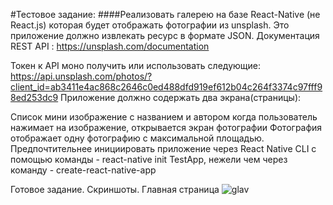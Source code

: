 #Тестовое задание: ####Реализовать галерею на базе React-Native (не React.js) которая будет отображать фотографии из unsplash. Это приложение должно извлекать ресурс в формате JSON. Документация REST API : https://unsplash.com/documentation

Токен к API моно получить или использовать следующие: https://api.unsplash.com/photos/?client_id=ab3411e4ac868c2646c0ed488dfd919ef612b04c264f3374c97fff98ed253dc9
Приложение должно содержать два экрана(страницы):

Список
мини изображение с названием и автором
когда пользователь нажимает на изображение, открывается экран фотографии
Фотография
отображает одну фотографию с максимальной площадью.
Предпочтительнее инициировать приложение через React Native CLI с помощью команды - react-native init TestApp, нежели чем через команду - create-react-native-app

Готовое задание.
Скриншоты.
Главная страница
![glav](https://ibb.co/DVnHbPD)
